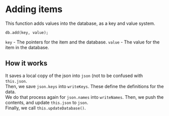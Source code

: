 # Adding items
This function adds values into the database, as a key and value system.
```
db.add(key, value);
```
`key` - The pointers for the item and the database.
`value` - The value for the item in the database.
## How it works
It saves a local copy of the json into `json` (not to be confused with `this.json`.  
Then, we save `json.keys` into `writeKeys`. These define the definitions for the data.  
We do that process again for `json.names` into `writeNames`.
Then, we push the contents, and update `this.json` to `json`.  
Finally, we call `this.updateDatabase()`.
